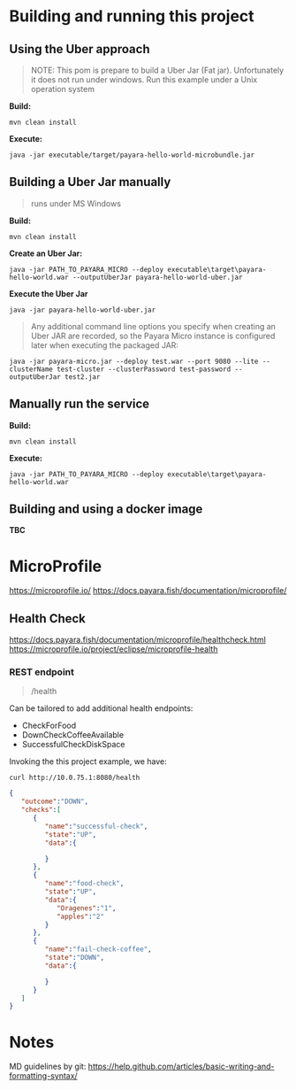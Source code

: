 # Building and running this project


## Using the Uber approach 

> NOTE: This pom is prepare to build a Uber Jar (Fat jar). Unfortunately it does not run under windows.
Run this example under a Unix operation system

**Build:**
```
mvn clean install
```
**Execute:**
```
java -jar executable/target/payara-hello-world-microbundle.jar
```

## Building a Uber Jar manually 
> runs under MS Windows

**Build:**
```
mvn clean install
```

**Create an Uber Jar:**
```
java -jar PATH_TO_PAYARA_MICRO --deploy executable\target\payara-hello-world.war --outputUberJar payara-hello-world-uber.jar
```
**Execute the Uber Jar**
```
java -jar payara-hello-world-uber.jar
```

>Any additional command line options you specify when creating an Uber JAR are recorded, so the Payara Micro instance is configured later when executing the packaged JAR:

```
java -jar payara-micro.jar --deploy test.war --port 9080 --lite --clusterName test-cluster --clusterPassword test-password --outputUberJar test2.jar
```
## Manually run the service

**Build:**
```
mvn clean install
```

**Execute:**
```
java -jar PATH_TO_PAYARA_MICRO --deploy executable\target\payara-hello-world.war
```

## Building and using a docker image

**TBC**




# MicroProfile
https://microprofile.io/
https://docs.payara.fish/documentation/microprofile/

## Health Check
https://docs.payara.fish/documentation/microprofile/healthcheck.html
https://microprofile.io/project/eclipse/microprofile-health

### REST endpoint
> /health


Can be tailored to add additional health endpoints:

- CheckForFood
- DownCheckCoffeeAvailable
- SuccessfulCheckDiskSpace

Invoking the this project example, we have:

```
curl http://10.0.75.1:8080/health
```

```json
{  
   "outcome":"DOWN",
   "checks":[  
      {  
         "name":"successful-check",
         "state":"UP",
         "data":{  

         }
      },
      {  
         "name":"food-check",
         "state":"UP",
         "data":{  
            "Oragenes":"1",
            "apples":"2"
         }
      },
      {  
         "name":"fail-check-coffee",
         "state":"DOWN",
         "data":{  

         }
      }
   ]
}
```

# Notes
MD guidelines by git: https://help.github.com/articles/basic-writing-and-formatting-syntax/
